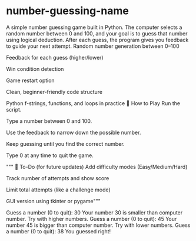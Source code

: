 # number-guessing-name
A simple number guessing game built in Python. The computer selects a random number between 0 and 100, and your goal is to guess that number using logical deduction. After each guess, the program gives you feedback to guide your next attempt.
Random number generation between 0–100

Feedback for each guess (higher/lower)

Win condition detection

Game restart option

Clean, beginner-friendly code structure

Python f-strings, functions, and loops in practice
📌 How to Play
Run the script.

Type a number between 0 and 100.

Use the feedback to narrow down the possible number.

Keep guessing until you find the correct number.

Type 0 at any time to quit the game.

"""
🧩 To-Do (for future updates)
 Add difficulty modes (Easy/Medium/Hard)

 Track number of attempts and show score

 Limit total attempts (like a challenge mode)

 GUI version using tkinter or pygame"""

 Guess a number (0 to quit): 30
Your number 30 is smaller than computer number. Try with higher numbers.
Guess a number (0 to quit): 45
Your number 45 is bigger than computer number. Try with lower numbers.
Guess a number (0 to quit): 38
You guessed right!
